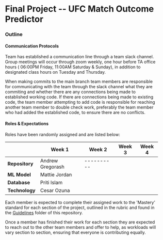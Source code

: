 # Final Project -- UFC Match Outcome Predictor

### Outline

#### Communication Protocols
Team has established a communication line through a team slack channel.  Group meetings will occur through zoom weekly, one hour before TA office hours ( 06:00PM Friday, 11:00AM Saturday & Sunday), in addition to designated class hours on Tuesday and Thursday.

When making commits to the main branch team members are responsible for communicating with the team through the slack channel what they are commiting and whether there are any connections being made to established working code.  If there are connections being made to existing code, the team member attempting to add code is responsible for reaching another team member to double check work, preferably the team member who had added the established code, to ensure there are no conflicts.

#### Roles & Expectations
Roles have been randomly assigned and are listed below:

|               | **Week 1**     | **Week 2**  | **Week 3** | **Week 4**  |
| ------------- | -------------- | ------------|----------- |------------ |
| **Repository**|Andrew Gregorash| ----------  |            |             |
| **ML Model**  | Mattie Jordan  |             |            |             |
| **Database**  | Priti Islam    |             |            |             |
| **Technology**| Cesar Ozuna    |             |            |             |

Each member is expected to complete their assigned work to the 'Mastery' standard for each section of the project, outlined in the rubric and found in the [Guidelines](https://github.com/agregorash/final_project/blob/main/Guidelines/Module%2B20%2B-Project%2BRubrics%2B-%2BSegment%2B1.pdf) folder of this repository.

Once a member has finished their work for each section they are expected to reach out to the other team members and offer to help, as workloads will vary section to section, ensuring that everyone is contributing equally.

